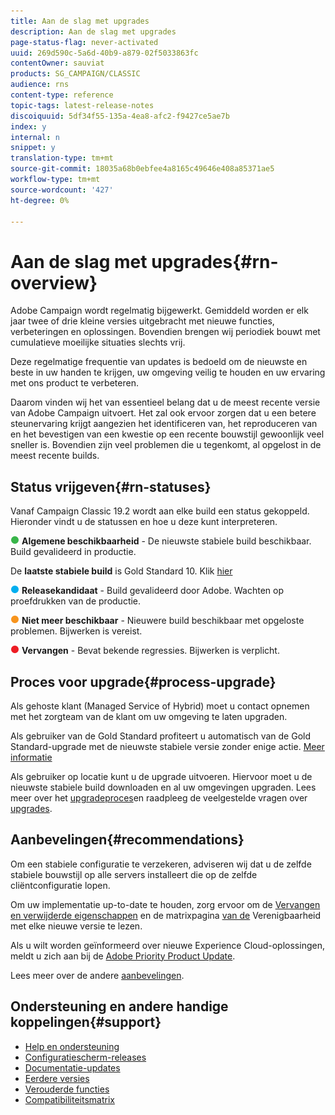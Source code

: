 ```yaml
---
title: Aan de slag met upgrades
description: Aan de slag met upgrades
page-status-flag: never-activated
uuid: 269d590c-5a6d-40b9-a879-02f5033863fc
contentOwner: sauviat
products: SG_CAMPAIGN/CLASSIC
audience: rns
content-type: reference
topic-tags: latest-release-notes
discoiquuid: 5df34f55-135a-4ea8-afc2-f9427ce5ae7b
index: y
internal: n
snippet: y
translation-type: tm+mt
source-git-commit: 18035a68b0ebfee4a8165c49646e408a85371ae5
workflow-type: tm+mt
source-wordcount: '427'
ht-degree: 0%

---
```



# Aan de slag met upgrades{#rn-overview}

Adobe Campaign wordt regelmatig bijgewerkt. Gemiddeld worden er elk jaar twee of drie kleine versies uitgebracht met nieuwe functies, verbeteringen en oplossingen. Bovendien brengen wij periodiek bouwt met cumulatieve moeilijke situaties slechts vrij.

Deze regelmatige frequentie van updates is bedoeld om de nieuwste en beste in uw handen te krijgen, uw omgeving veilig te houden en uw ervaring met ons product te verbeteren.

Daarom vinden wij het van essentieel belang dat u de meest recente versie van Adobe Campaign uitvoert. Het zal ook ervoor zorgen dat u een betere steunervaring krijgt aangezien het identificeren van, het reproduceren van en het bevestigen van een kwestie op een recente bouwstijl gewoonlijk veel sneller is. Bovendien zijn veel problemen die u tegenkomt, al opgelost in de meest recente builds.

## Status vrijgeven{#rn-statuses}

Vanaf Campaign Classic 19.2 wordt aan elke build een status gekoppeld. Hieronder vindt u de statussen en hoe u deze kunt interpreteren.

![](assets/do-not-localize/green3.png) **Algemene beschikbaarheid** - De nieuwste stabiele build beschikbaar. Build gevalideerd in productie.

De **laatste stabiele build** is Gold Standard 10. Klik [hier](../../rn/using/gold-standard.md)

![](assets/do-not-localize/blue3.png) **Releasekandidaat** - Build gevalideerd door Adobe. Wachten op proefdrukken van de productie.

![](assets/do-not-localize/orange3.png) **Niet meer beschikbaar** - Nieuwere build beschikbaar met opgeloste problemen. Bijwerken is vereist.

![](assets/do-not-localize/red3.png) **Vervangen** - Bevat bekende regressies. Bijwerken is verplicht.

## Proces voor upgrade{#process-upgrade}

Als gehoste klant (Managed Service of Hybrid) moet u contact opnemen met het zorgteam van de klant om uw omgeving te laten upgraden.

Als gebruiker van de Gold Standard profiteert u automatisch van de Gold Standard-upgrade met de nieuwste stabiele versie zonder enige actie. [Meer informatie](https://helpx.adobe.com/campaign/kb/gold-standard.html)

Als gebruiker op locatie kunt u de upgrade uitvoeren. Hiervoor moet u de nieuwste stabiele build [](https://experience.adobe.com/#/downloads/content/software-distribution/en/campaign.html) downloaden en al uw omgevingen upgraden. Lees meer over het [upgradeproces](https://helpx.adobe.com/campaign/kb/acc-build-upgrade.html)en raadpleeg de veelgestelde vragen over [upgrades](https://helpx.adobe.com/campaign/kb/build-upgrade-faq.html).

## Aanbevelingen{#recommendations}

Om een stabiele configuratie te verzekeren, adviseren wij dat u de zelfde stabiele bouwstijl op alle servers installeert die op de zelfde cliëntconfiguratie lopen.

Om uw implementatie up-to-date te houden, zorg ervoor om de [Vervangen en verwijderde eigenschappen](../../rn/using/deprecated-features.md) en de matrixpagina [van de](../../rn/using/compatibility-matrix.md) Verenigbaarheid met elke nieuwe versie te lezen.

Als u wilt worden geïnformeerd over nieuwe Experience Cloud-oplossingen, meldt u zich aan bij de [Adobe Priority Product Update](https://www.adobe.com/subscription/priority-product-update.html).

Lees meer over de andere [aanbevelingen](https://helpx.adobe.com/campaign/kb/acc-build-upgrade.html#Recommendations).

## Ondersteuning en andere handige koppelingen{#support}

* [Help en ondersteuning](https://helpx.adobe.com/campaign/kb/ac-support.html#acc-support)
* [Configuratiescherm-releases](https://docs.adobe.com/content/help/en/control-panel/using/release-notes.html)
* [Documentatie-updates](../../rn/using/documentation-updates.md)
* [Eerdere versies](../../rn/using/release--20-1.md)
* [Verouderde functies](../../rn/using/deprecated-features.md)
* [Compatibiliteitsmatrix](../../rn/using/compatibility-matrix.md)

